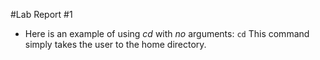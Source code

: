 #Lab Report #1 
- Here is an example of using *cd* with *no* arguments:
  `cd`
  This command simply takes the user to the home directory.
